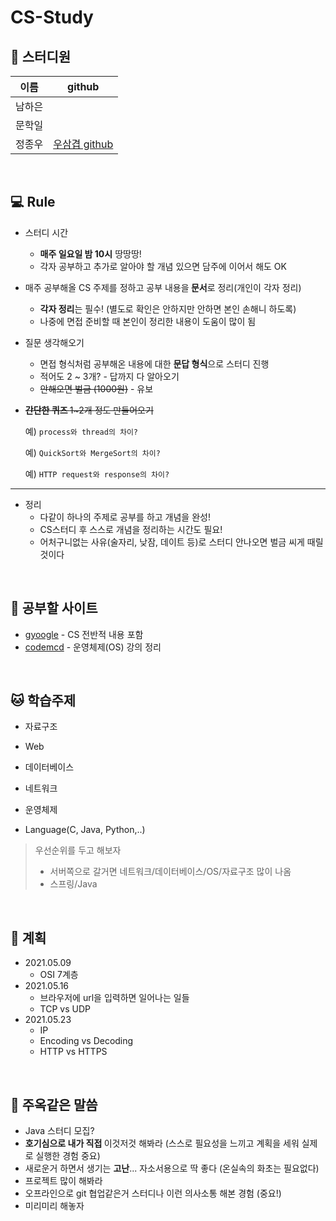# CS-Study



## :information_desk_person: 스터디원

|  이름  |                    github                     |
| :----: | :-------------------------------------------: |
| 남하은 |                                               |
| 문학일 |                                               |
| 정종우 | [우삼겹 github](https://github.com/woo3gyeob) |

<br>

## :computer: Rule

- 스터디 시간

  - <b>매주 일요일 밤 10시</b> 땅땅땅!
  - 각자 공부하고 추가로 알아야 할 개념 있으면 담주에 이어서 해도 OK

- 매주 공부해올 CS 주제를 정하고 공부 내용을<b> 문서</b>로 정리(개인이 각자 정리)

  - <b>각자 정리</b>는 필수! (별도로 확인은 안하지만 안하면 본인 손해니 하도록)
  - 나중에 면접 준비할 때 본인이 정리한 내용이 도움이 많이 됨

- 질문 생각해오기

  - 면접 형식처럼 공부해온 내용에 대한 <b>문답 형식</b>으로 스터디 진행
  - 적어도 2 ~ 3개? - 답까지 다 알아오기
  - ~~안해오면 벌금 (1000원)~~ - 유보

- ~~<b>간단한 퀴즈 </b>1~2개 정도 만들어오기~~

  예) `process와 thread의 차이?`

  예) `QuickSort와 MergeSort의 차이?`

  예) `HTTP request와 response의 차이?`

___

- 정리
  - 다같이 하나의 주제로 공부를 하고 개념을 완성!
  - CS스터디 후 스스로 개념을 정리하는 시간도 필요!
  - 어처구니없는 사유(술자리, 낮잠, 데이트 등)로 스터디 안나오면 벌금 씨게 때릴 것이다

  

<br>

## :memo: 공부할 사이트

- [gyoogle](https://github.com/JaeYeopHan/Interview_Question_for_Beginner) - CS 전반적 내용 포함
- [codemcd](https://velog.io/@codemcd) - 운영체제(OS) 강의 정리

<br>



## :cat: 학습주제

- 자료구조
- Web
- 데이터베이스
- 네트워크

- 운영체제
- Language(C, Java, Python,..)



> 우선순위를 두고 해보자
>
> - 서버쪽으로 갈거면 네트워크/데이터베이스/OS/자료구조 많이 나옴
> - 스프링/Java

<br>

## :eggplant: 계획

- 2021.05.09
  - OSI 7계층
- 2021.05.16
  - 브라우저에 url을 입력하면 일어나는 일들
  - TCP vs UDP
- 2021.05.23
  - IP
  - Encoding vs Decoding
  - HTTP vs HTTPS





<br>

## :palm_tree: 주옥같은 말씀

- Java 스터디 모집?
- <b>호기심으로 내가 직접 </b>이것저것 해봐라 (스스로 필요성을 느끼고 계획을 세워 실제로 실행한 경험 중요)
- 새로운거 하면서 생기는 <b>고난</b>... 자소서용으로 딱 좋다 (온실속의 화초는 필요없다)
- 프로젝트 많이 해봐라
- 오프라인으로 git 협업같은거 스터디나 이런 의사소통 해본 경험 (중요!)
- 미리미리 해놓자

